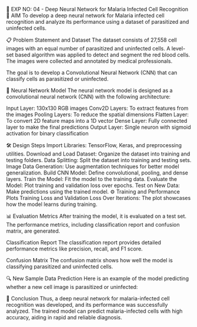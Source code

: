 🦠 EXP NO: 04 - Deep Neural Network for Malaria Infected Cell Recognition
🎯 AIM
To develop a deep neural network for Malaria infected cell recognition and analyze its performance using a dataset of parasitized and uninfected cells.

📋 Problem Statement and Dataset
The dataset consists of 27,558 cell images with an equal number of parasitized and uninfected cells. A level-set based algorithm was applied to detect and segment the red blood cells. The images were collected and annotated by medical professionals.

The goal is to develop a Convolutional Neural Network (CNN) that can classify cells as parasitized or uninfected.



🧠 Neural Network Model
The neural network model is designed as a convolutional neural network (CNN) with the following architecture:

Input Layer: 130x130 RGB images
Conv2D Layers: To extract features from the images
Pooling Layers: To reduce the spatial dimensions
Flatten Layer: To convert 2D feature maps into a 1D vector
Dense Layer: Fully connected layer to make the final predictions
Output Layer: Single neuron with sigmoid activation for binary classification


🛠️ Design Steps
Import Libraries: TensorFlow, Keras, and preprocessing utilities.
Download and Load Dataset: Organize the dataset into training and testing folders.
Data Splitting: Split the dataset into training and testing sets.
Image Data Generation: Use augmentation techniques for better model generalization.
Build CNN Model: Define convolutional, pooling, and dense layers.
Train the Model: Fit the model to the training data.
Evaluate the Model: Plot training and validation loss over epochs.
Test on New Data: Make predictions using the trained model.
⚙️ Training and Performance Plots
Training Loss and Validation Loss Over Iterations:
The plot showcases how the model learns during training.


📊 Evaluation Metrics
After training the model, it is evaluated on a test set. The performance metrics, including classification report and confusion matrix, are generated.

Classification Report
The classification report provides detailed performance metrics like precision, recall, and F1 score.



Confusion Matrix
The confusion matrix shows how well the model is classifying parasitized and uninfected cells.



🔍 New Sample Data Prediction
Here is an example of the model predicting whether a new cell image is parasitized or uninfected:



🔮 Conclusion
Thus, a deep neural network for malaria-infected cell recognition was developed, and its performance was successfully analyzed. The trained model can predict malaria-infected cells with high accuracy, aiding in rapid and reliable diagnosis.

